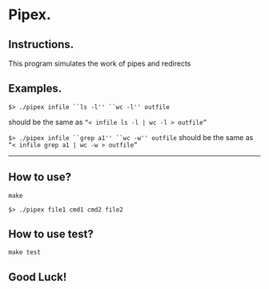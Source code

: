 # Pipex.

## Instructions.

This program simulates the work of pipes and redirects

## Examples.

 `$> ./pipex infile ``ls -l'' ``wc -l'' outfile`

should be the same as `“< infile ls -l | wc -l > outfile”`

`$> ./pipex infile ``grep a1'' ``wc -w'' outfile`
should be the same as `“< infile grep a1 | wc -w > outfile”`
***

## How to use?

`make`

`$> ./pipex file1 cmd1 cmd2 file2`


## How to use test?

`make test`

## Good Luck!
